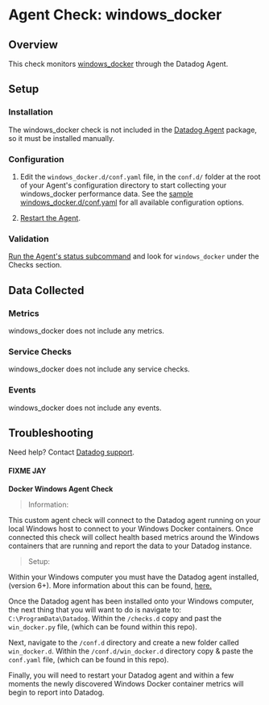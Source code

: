 # Agent Check: windows_docker

## Overview

This check monitors [windows_docker][1] through the Datadog Agent.

## Setup

### Installation

The windows_docker check is not included in the [Datadog Agent][2] package, so it must
be installed manually.

### Configuration

1. Edit the `windows_docker.d/conf.yaml` file, in the `conf.d/` folder at the root of your Agent's configuration directory to start collecting your windows_docker performance data. See the [sample windows_docker.d/conf.yaml][2] for all available configuration options.

2. [Restart the Agent][3].

### Validation

[Run the Agent's status subcommand][4] and look for `windows_docker` under the Checks section.

## Data Collected

### Metrics

windows_docker does not include any metrics.

### Service Checks

windows_docker does not include any service checks.

### Events

windows_docker does not include any events.

## Troubleshooting

Need help? Contact [Datadog support][5].

[1]: **LINK_TO_INTEGRATION_SITE**
[2]: https://github.com/DataDog/integrations-core/blob/master/windows_docker/datadog_checks/windows_docker/data/conf.yaml.example
[3]: https://docs.datadoghq.com/agent/guide/agent-commands/?tab=agentv6#start-stop-and-restart-the-agent
[4]: https://docs.datadoghq.com/agent/guide/agent-commands/?tab=agentv6#agent-status-and-information
[5]: https://docs.datadoghq.com/help


#### FIXME JAY
**Docker Windows Agent Check**
> Information:

This custom agent check will connect to the Datadog agent running on your local Windows host to connect to your Windows Docker containers. Once connected this check will collect health based metrics around the Windows containers that are running and report the data to your Datadog instance.

> Setup:

Within your Windows computer you must have the Datadog agent installed, (version 6+). More information about this can be found, [here.](https://docs.datadoghq.com/agent/basic_agent_usage/windows/?tab=agentv6)

Once the Datadog agent has been installed onto your Windows computer, the next thing that you will want to do is navigate to: `C:\ProgramData\Datadog`. Within the `/checks.d` copy and past the `win_docker.py` file, (which can be found within this repo).

Next, navigate to the `/conf.d` directory and create a new folder called `win_docker.d`. Within the `/conf.d/win_docker.d` directory copy & paste the `conf.yaml` file, (which can be found in this repo).

Finally, you will need to restart your Datadog agent and within a few moments the newly discovered Windows Docker container metrics will begin to report into Datadog.
